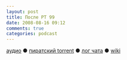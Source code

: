 ```yaml
---
layout: post
title: После РТ 99
date: 2008-08-16 09:12
comments: true
categories: podcast
---
```

[аудио](http://cdn.radio-t.com/rt99post.mp3) ● [пиратский torrent](http://pirates.radio-t.com/torrents/rt99post.mp3.torrent) ● [лог чата](http://chat.radio-t.com/logs/radio-t-99.html) ● [wiki](http://wiki.radio-t.com/%D0%9F%D0%BE%D1%81%D0%BB%D0%B5_%D0%A0%D0%A2_99)<audio src="http://cdn.radio-t.com/rt99post.mp3" preload="none">
